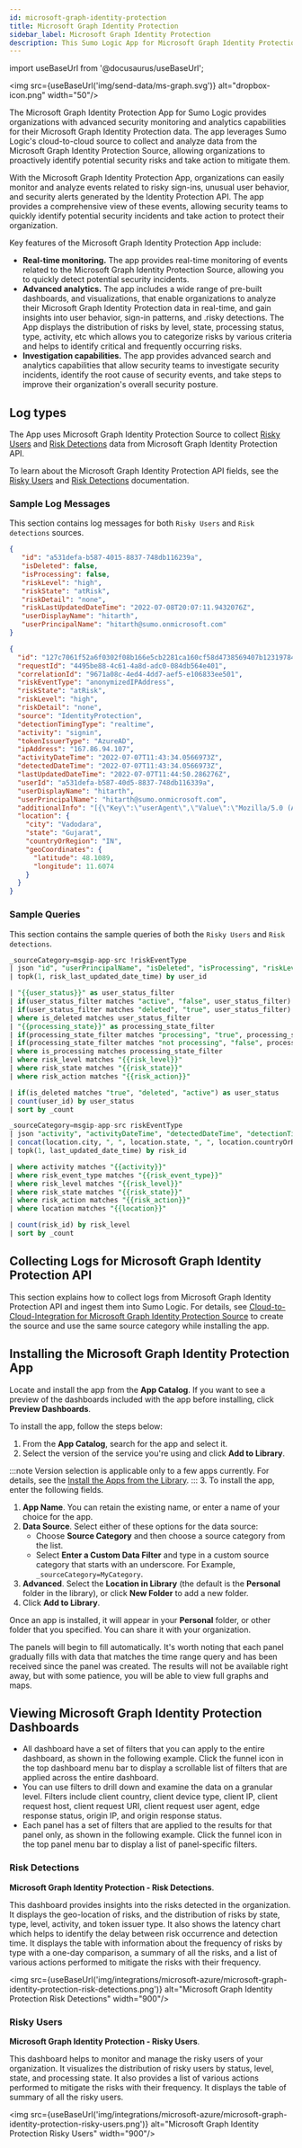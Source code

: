 ```yaml
---
id: microsoft-graph-identity-protection
title: Microsoft Graph Identity Protection
sidebar_label: Microsoft Graph Identity Protection
description: This Sumo Logic App for Microsoft Graph Identity Protection provides organizations with advanced security monitoring and analytics capabilities for their Microsoft Graph Identity Protection data.
---
```


import useBaseUrl from '@docusaurus/useBaseUrl';

<img src={useBaseUrl('img/send-data/ms-graph.svg')} alt="dropbox-icon.png" width="50"/>

The Microsoft Graph Identity Protection App for Sumo Logic provides organizations with advanced security monitoring and analytics capabilities for their Microsoft Graph Identity Protection data. The app leverages Sumo Logic's cloud-to-cloud source to collect and analyze data from the Microsoft Graph Identity Protection Source, allowing organizations to proactively identify potential security risks and take action to mitigate them.

With the Microsoft Graph Identity Protection App, organizations can easily monitor and analyze events related to risky sign-ins, unusual user behavior, and security alerts generated by the Identity Protection API. The app provides a comprehensive view of these events, allowing security teams to quickly identify potential security incidents and take action to protect their organization.

Key features of the Microsoft Graph Identity Protection App include:

* **Real-time monitoring.** The app provides real-time monitoring of events related to the Microsoft Graph Identity Protection Source, allowing you to quickly detect potential security incidents.
* **Advanced analytics.** The app includes a wide range of pre-built dashboards, and visualizations, that enable organizations to analyze their Microsoft Graph Identity Protection data in real-time, and gain insights into user behavior, sign-in patterns, and .risky detections. The App displays the distribution of risks by level, state, processing status, type, activity, etc which allows you to categorize risks by various criteria and helps to identify critical and frequently occurring risks.
* **Investigation capabilities.** The app provides advanced search and analytics capabilities that allow security teams to investigate security incidents, identify the root cause of security events, and take steps to improve their organization's overall security posture.

## Log types

The App uses Microsoft Graph Identity Protection Source to collect [Risky Users](https://docs.microsoft.com/en-us/graph/api/riskyuser-list?view=graph-rest-1.0) and [Risk Detections](https://docs.microsoft.com/en-us/graph/api/riskdetection-list?view=graph-rest-1.0) data from Microsoft Graph Identity Protection API. 

To learn about the Microsoft Graph Identity Protection API fields, see the [Risky Users](https://learn.microsoft.com/en-us/graph/api/resources/riskyuser?view=graph-rest-1.0#properties) and [Risk Detections](https://learn.microsoft.com/en-us/graph/api/resources/riskdetection?view=graph-rest-1.0#properties) documentation. 

### Sample Log Messages

This section contains log messages for both `Risky Users` and `Risk detections` sources.


```json title="Risky Users Log"
{
   "id": "a531defa-b587-4015-8837-748db116239a",
   "isDeleted": false,
   "isProcessing": false,
   "riskLevel": "high",
   "riskState": "atRisk",
   "riskDetail": "none",
   "riskLastUpdatedDateTime": "2022-07-08T20:07:11.9432076Z",
   "userDisplayName": "hitarth",
   "userPrincipalName": "hitarth@sumo.onmicrosoft.com"
}
```


```json title="Risk detections Log"
{
  "id": "127c7061f52a6f0302f08b166e5cb2281ca160cf58d4738569407b1231978490",
  "requestId": "4495be88-4c61-4a8d-adc0-084db564e401",
  "correlationId": "9671a08c-4ed4-4dd7-aef5-e106833ee501",
  "riskEventType": "anonymizedIPAddress",
  "riskState": "atRisk",
  "riskLevel": "high",
  "riskDetail": "none",
  "source": "IdentityProtection",
  "detectionTimingType": "realtime",
  "activity": "signin",
  "tokenIssuerType": "AzureAD",
  "ipAddress": "167.86.94.107",
  "activityDateTime": "2022-07-07T11:43:34.0566973Z",
  "detectedDateTime": "2022-07-07T11:43:34.0566973Z",
  "lastUpdatedDateTime": "2022-07-07T11:44:50.286276Z",
  "userId": "a531defa-b587-40d5-8837-748db116339a",
  "userDisplayName": "hitarth",
  "userPrincipalName": "hitarth@sumo.onmicrosoft.com",
  "additionalInfo": "[{\"Key\":\"userAgent\",\"Value\":\"Mozilla/5.0 (Android 9; Mobile; rv:78.0) Gecko/78.0 Firefox/78.0\"}]",
  "location": {
    "city": "Vadodara",
    "state": "Gujarat",
    "countryOrRegion": "IN",
    "geoCoordinates": {
      "latitude": 48.1089,
      "longitude": 11.6074
    }
  }
}
```

### Sample Queries

This section contains the sample queries of both the `Risky Users` and `Risk detections`.

```sql title="Risky Users by Status"
_sourceCategory=msgip-app-src !riskEventType 
| json "id", "userPrincipalName", "isDeleted", "isProcessing", "riskLevel", "riskState", "riskDetail", "riskLastUpdatedDateTime" as user_id, user, is_deleted, is_processing, risk_level, risk_state, risk_action, risk_last_updated_date_time nodrop
| topk(1, risk_last_updated_date_time) by user_id 

| "{{user_status}}" as user_status_filter
| if(user_status_filter matches "active", "false", user_status_filter) as user_status_filter
| if(user_status_filter matches "deleted", "true", user_status_filter) as user_status_filter
| where is_deleted matches user_status_filter
| "{{processing_state}}" as processing_state_filter
| if(processing_state_filter matches "processing", "true", processing_state_filter) as processing_state_filter
| if(processing_state_filter matches "not processing", "false", processing_state_filter) as processing_state_filter
| where is_processing matches processing_state_filter
| where risk_level matches "{{risk_level}}"
| where risk_state matches "{{risk_state}}"
| where risk_action matches "{{risk_action}}"

| if(is_deleted matches "true", "deleted", "active") as user_status
| count(user_id) by user_status
| sort by _count
```

```sql title="Risk by Level"
_sourceCategory=msgip-app-src riskEventType 
| json "activity", "activityDateTime", "detectedDateTime", "detectionTimingType", "id", "ipAddress", "lastUpdatedDateTime", "location", "location.geoCoordinates.latitude", "location.geoCoordinates.longitude", "riskDetail", "riskEventType", "riskLevel", "riskState", "source", "tokenIssuerType", "userPrincipalName", "userId" as activity, activity_date_time, detected_date_time, detection_timing_type, risk_id, ip_address, last_updated_date_time, location, latitude, longitude, risk_action, risk_event_type, risk_level, risk_state, source, token_issuer_type, user, user_id nodrop
| concat(location.city, ", ", location.state, ", ", location.countryOrRegion) as location
| topk(1, last_updated_date_time) by risk_id 

| where activity matches "{{activity}}"
| where risk_event_type matches "{{risk_event_type}}"
| where risk_level matches "{{risk_level}}"
| where risk_state matches "{{risk_state}}"
| where risk_action matches "{{risk_action}}"
| where location matches "{{location}}"

| count(risk_id) by risk_level
| sort by _count
```

## Collecting Logs for Microsoft Graph Identity Protection API

This section explains how to collect logs from Microsoft Graph Identity Protection API and ingest them into Sumo Logic. For details, see [Cloud-to-Cloud-Integration for Microsoft Graph Identity Protection Source](/docs/send-data/hosted-collectors/cloud-to-cloud-integration-framework/ms-graph-identity-protection-source/) to create the source and use the same source category while installing the app.

## Installing the Microsoft Graph Identity Protection App

Locate and install the app from the **App Catalog**. If you want to see a preview of the dashboards included with the app before installing, click **Preview Dashboards**.

To install the app, follow the steps below:
1. From the **App Catalog**, search for the app and select it.
2. Select the version of the service you're using and click **Add to Library**.

:::note
Version selection is applicable only to a few apps currently. For details, see the [Install the Apps from the Library](/docs/get-started/apps-integrations#install-apps-from-the-library).
:::
3. To install the app, enter the following fields.
   1. **App Name**. You can retain the existing name, or enter a name of your choice for the app.
   2. **Data Source**. Select either of these options for the data source:
      * Choose **Source Category** and then choose a source category from the list.
      * Select **Enter a Custom Data Filter** and type in a custom source category that starts with an underscore. For Example, `_sourceCategory=MyCategory`.
   3. **Advanced**. Select the **Location in Library** (the default is the **Personal** folder in the library), or click **New Folder** to add a new folder.
4. Click **Add to Library**.

Once an app is installed, it will appear in your **Personal** folder, or other folder that you specified. You can share it with your organization.

The panels will begin to fill automatically. It's worth noting that each panel gradually fills with data that matches the time range query and has been received since the panel was created. The results will not be available right away, but with some patience, you will be able to view full graphs and maps.

## Viewing Microsoft Graph Identity Protection Dashboards

* All dashboard have a set of filters that you can apply to the entire dashboard, as shown in the following example. Click the funnel icon in the top dashboard menu bar to display a scrollable list of filters that are applied across the entire dashboard.
* You can use filters to drill down and examine the data on a granular level. Filters include client country, client device type, client IP, client request host, client request URI, client request user agent, edge response status, origin IP, and origin response status.
* Each panel has a set of filters that are applied to the results for that panel only, as shown in the following example. Click the funnel icon in the top panel menu bar to display a list of panel-specific filters.

### Risk Detections

**Microsoft Graph Identity Protection - Risk Detections**.

This dashboard provides insights into the risks detected in the organization. It displays the geo-location of risks, and the distribution of risks by state, type, level, activity, and token issuer type. It also shows the latency chart which helps to identify the delay between risk occurrence and detection time. It displays the table with information about the frequency of risks by type with a one-day comparison, a summary of all the risks, and a list of various actions performed to mitigate the risks with their frequency. 

<img src={useBaseUrl('img/integrations/microsoft-azure/microsoft-graph-identity-protection-risk-detections.png')} alt="Microsoft Graph Identity Protection Risk Detections" width="900"/>

### Risky Users

**Microsoft Graph Identity Protection - Risky Users**.

This dashboard helps to monitor and manage the risky users of your organization. It visualizes the distribution of risky users by status, level, state, and processing state. It also provides a list of various actions performed to mitigate the risks with their frequency. It displays the table of summary of all the risky users. 

<img src={useBaseUrl('img/integrations/microsoft-azure/microsoft-graph-identity-protection-risky-users.png')} alt="Microsoft Graph Identity Protection Risky Users" width="900"/>